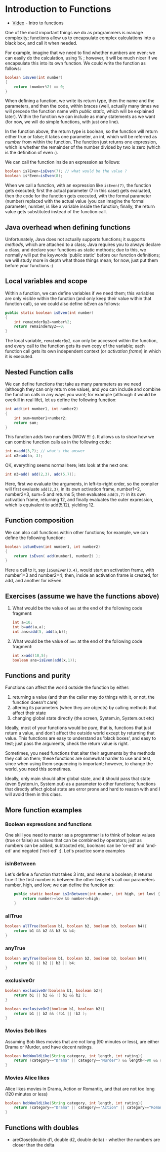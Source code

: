 Introduction to Functions
===

+ [Video](https://youtu.be/65cSKj8FpHA) - Intro to functions

One of the most important things we do as programmers is manage complexity; functions allow us to encapsulate complex calculations into a black box, and call it when needed.

For example, imagine that we need to find whether numbers are even; we can easily do the calculation, using % ; however, it will be much nicer if we encapsulate this into its own function. We could write the function as follows:

```java
boolean isEven(int number)
{
    return (number%2) == 0;    
}
```

When defining a function, we write its return type, then the name and the parameters, and then the code, within braces (well, actually many times we will precede the function name with *public static*, which will be explained later). Within the function we can include as many statements as we want (for now, we will do simple functions, with just one line). 
 
In the function above, the return type is boolean, so the function will return either true or false; it takes one parameter, an int, which will be referred as *number* from within the function. The function just returns one expression, which is whether the remainder of the number divided by two is zero (which is the definition of even :).

We can call the function inside an expression as follows:
```java
boolean is7Even=isEven(7); // what would be the value ?
boolean is*Even=isEven(8);
```

When we call a function, with an expression like `isEven(7)`, the function gets executed; first the actual parameter (7 in this case) gets evaluated, then the code for the function gets executed, with the formal parameter (number) replaced with the actual value (you can imagine the formal parameter, number, is like a variable inside the function; finally, the return value gets substituted instead of the function call. 

## Java overhead when defining functions
Unfortunately, Java does not actually supports functions; it supports *methods*, which are attached to a class; Java requires you to always declare a class, and declare your functions as static methods; due to this, we normally will put the keywords 'public static' before our function definitions; we will study more in depth what those things mean; for now, just put them before your functions :)

## Local variables and scope

Within a function, we can define variables if we need them; this variables are only visible within the function (and only keep their value within that function call), so we could also define isEven as follows:
```java
public static boolean isEven(int number)
{
    int remainderBy2=number%2;
    return remainderBy2==0;   
} 
```

The local variable, `remainderBy2`, can only be accessed within the function, and every call to the function gets its own copy of the variable; each function call gets its own independent context (or *activation frame*) in which it is executed.

## Nested Function calls
We can define functions that take as many parameters as we need (although they can only return one value), and you can include and combine the function calls in any ways you want; for example (although it would be overkill in real life), let us define the following function:

```java
int add(int number1, int number2)
{
    int sum=number1+number2;
    return sum;   
}
```

This function adds two numbers (WOW !!! :). It allows us to show how we can combine function calls as in the following code:

```java
int n=add(3,7); // what's the answer
int n2=add(n, 3); 
```

OK, everything seems normal here; lets look at the next one:

```java
int n3=add( add(2,3), add(5,7));
```
Here, first we evaluate the arguments, in left-to-right order, so the compiler will first evaluate `add(2,3)`, in its own activation frame, number1=2, number2=3, sum=5 and returns 5; then evaluates `add(5,7)` in its own activation frame, returning 12, and finally evaluates the outer expression, which is equivalent to add(5,12), yielding 12.
 
## Function composition
We can also call functions within other functions; for example, we can define the following function:
```java
boolean isSumEven(int number1, int number2)
{
    return isEven( add(number1, number2) );   
}
```

Here a call to it, say `isSumEven(3,4)`, would start an activation frame, with number1=3 and number2=4; then, inside an activation frame is created, for add, and another for isEven.

## Exercises (assume we have the functions above)

1. What would be the value of `ans` at the end of the following code fragment:
    ```java
    int a=10;
    int b=add(a,a);
    int ans=add(5, add(a,b));
    ```
    
2. What would be the value of `ans` at the end of the following code fragment:
    ```java
    int x=add(10,5);
    boolean ans=isEven(add(x,1));
    ```
    
## Functions and purity

Functions can affect the world outside the function by either:
1. returning a value (and then the caller may do things with it, or not, the function doesn't care)
2. altering its parameters (when they are objects) by calling methods that affect their state
3. changing global state directly (the screen, System.in, System.out etc)
 
Ideally, most of your functions would be  *pure*, that is, functions that just return a value, and don't affect the outside world except by returning that value. This functions are easy to understand as 'black boxes', and easy to test; just pass the arguments, check the return value is right.

Sometimes, you need functions that alter their arguments by the methods they call on them; these functions are somewhat harder to use and test, since when using them sequencing is important; however, to change the world, you need this sometimes.

Ideally, only main should alter global state, and it should pass that state (even System.in, System.out) as a parameter to other functions; functions that directly affect global state are error prone and hard to reason with and I will avoid them in this class. 

## More function examples

### Boolean expressions and functions
One skill you need to master as a programmer is to think of bolean values (true or false) as values that can be combined by operators; just as numbers can be added, subtracted etc, booleans can be 'or-ed' and 'and-ed' and negated ('not-ed' :). Let's practice some examples

### isInBetween

Let's define a function that takes 3 ints, and returns a boolean; it returns true if the first number is between the other two; let's call our parameters number, high, and low; we can define the function as:
```java
    public static boolean isInBetween(int number, int high, int low) {
        return number>=low && number<=high;
    }
```

### allTrue
```java
boolean allTrue(boolean b1, boolean b2, boolean b3, boolean b4){
    return b1 && b2 && b3 && b4;
}
```

### anyTrue
```java
boolean anyTrue(boolean b1, boolean b2, boolean b3, boolean b4){
    return b1 || b2 || b3 || b4;
}
```

### exclusiveOr
```java
boolean exclusiveOr(boolean b1, boolean b2){
    return b1 || b2 && !( b1 && b2 );
}
```

```java
boolean exclusiveOr2(boolean b1, boolean b2){
    return b1 || b2 && (!b1 || !b2 );
}
```

### Movies Bob likes
Assuming Bob likes movies that are not long (90 minutes or less), are either Drama or Murder, and have decent ratings.
```java
boolean bobWouldLike(String category, int length, int rating){
    return (category=="Drama" || category=="Murder") && length<=90 && rating>3;  
}
```

### Movies Alice likes
Alice likes movies in Drama, Action or Romantic, and that are not too long (120 minutes or less)
```java
boolean bobWouldLike(String category, int length, int rating){
    return (category=="Drama" || category=="Action" || category=="Romantic") && length<=120 ;  
}
```

## Functions with doubles
* areClose(double d1, double d2, double delta) - whether the numbers are closer than the delta 




